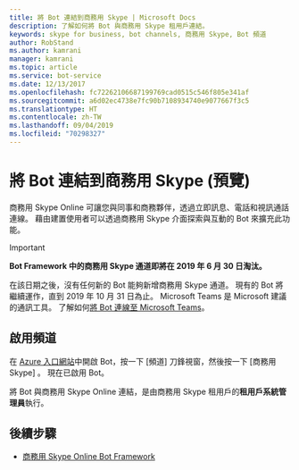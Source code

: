 ```yaml
---
title: 將 Bot 連結到商務用 Skype | Microsoft Docs
description: 了解如何將 Bot 與商務用 Skype 租用戶連結。
keywords: skype for business, bot channels, 商務用 Skype, Bot 頻道
author: RobStand
ms.author: kamrani
manager: kamrani
ms.topic: article
ms.service: bot-service
ms.date: 12/13/2017
ms.openlocfilehash: fc72262106687199769cad0515c546f805e341af
ms.sourcegitcommit: a6d02ec4738e7fc90b7108934740e9077667f3c5
ms.translationtype: HT
ms.contentlocale: zh-TW
ms.lasthandoff: 09/04/2019
ms.locfileid: "70298327"
---
```

# <a name="connect-a-bot-to-skype-for-business-preview"></a>將 Bot 連結到商務用 Skype (預覽)

商務用 Skype Online 可讓您與同事和商務夥伴，透過立即訊息、電話和視訊通話連線。 藉由建置使用者可以透過商務用 Skype 介面探索與互動的 Bot 來擴充此功能。

> [!IMPORTANT]
> **Bot Framework 中的商務用 Skype 通道即將在 2019 年 6 月 30 日淘汰。**
> 
> 在該日期之後，沒有任何新的 Bot 能夠新增商務用 Skype 通道。  現有的 Bot 將繼續運作，直到 2019 年 10 月 31 日為止。 Microsoft Teams 是 Microsoft 建議的通訊工具。  了解如何[將 Bot 連線至 Microsoft Teams](https://msdn.microsoft.com/microsoft-teams/bots)。

## <a name="enable-the-channel"></a>啟用頻道

在 [Azure 入口網站](https://portal.azure.com/)中開啟 Bot，按一下 [頻道]  刀鋒視窗，然後按一下 [商務用 Skype]  。 現在已啟用 Bot。 

將 Bot 與商務用 Skype Online 連結，是由商務用 Skype 租用戶的**租用戶系統管理員**執行。

## <a name="next-steps"></a>後續步驟
* [商務用 Skype Online Bot Framework](https://msdn.microsoft.com/skype/Skype-For-Business-Bot-Framework/docs/overview)







